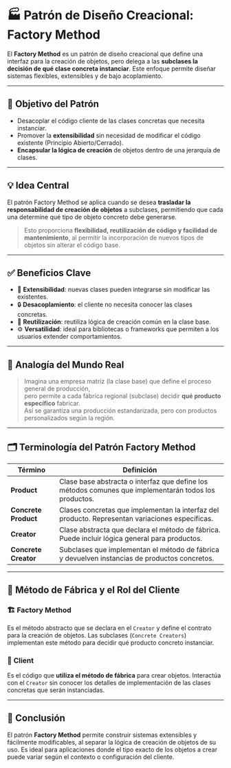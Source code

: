 # 🏭 Patrón de Diseño Creacional: Factory Method

El **Factory Method** es un patrón de diseño creacional que define una interfaz para la creación de objetos, pero delega a las **subclases la decisión de qué clase concreta instanciar**. Este enfoque permite diseñar sistemas flexibles, extensibles y de bajo acoplamiento.

---

## 🎯 Objetivo del Patrón

- Desacoplar el código cliente de las clases concretas que necesita instanciar.
- Promover la **extensibilidad** sin necesidad de modificar el código existente (Principio Abierto/Cerrado).
- **Encapsular la lógica de creación** de objetos dentro de una jerarquía de clases.

---

## 💡 Idea Central

El patrón Factory Method se aplica cuando se desea **trasladar la responsabilidad de creación de objetos** a subclases, permitiendo que cada una determine qué tipo de objeto concreto debe generarse.

> Esto proporciona **flexibilidad, reutilización de código y facilidad de mantenimiento**, al permitir la incorporación de nuevos tipos de objetos sin alterar el código base.

---

## ✅ Beneficios Clave

- 🔄 **Extensibilidad**: nuevas clases pueden integrarse sin modificar las existentes.
- 🔒 **Desacoplamiento**: el cliente no necesita conocer las clases concretas.
- 🧱 **Reutilización**: reutiliza lógica de creación común en la clase base.
- ⚙️ **Versatilidad**: ideal para bibliotecas o frameworks que permiten a los usuarios extender comportamientos.

---

## 🧠 Analogía del Mundo Real

> Imagina una empresa matriz (la clase base) que define el proceso general de producción,  
pero permite a cada fábrica regional (subclase) decidir **qué producto específico** fabricar.  
Así se garantiza una producción estandarizada, pero con productos personalizados según la región.

---

## 🗂️ Terminología del Patrón Factory Method

| Término              | Definición |
|----------------------|------------|
| **Product**          | Clase base abstracta o interfaz que define los métodos comunes que implementarán todos los productos. |
| **Concrete Product** | Clases concretas que implementan la interfaz del producto. Representan variaciones específicas. |
| **Creator**          | Clase abstracta que declara el método de fábrica. Puede incluir lógica general para productos. |
| **Concrete Creator** | Subclases que implementan el método de fábrica y devuelven instancias de productos concretos. |

---

## 🔧 Método de Fábrica y el Rol del Cliente

### 🏗️ **Factory Method**
Es el método abstracto que se declara en el `Creator` y define el contrato para la creación de objetos. Las subclases (`Concrete Creators`) implementan este método para decidir qué producto concreto instanciar.

### 👤 **Client**
Es el código que **utiliza el método de fábrica** para crear objetos. Interactúa con el `Creator` sin conocer los detalles de implementación de las clases concretas que serán instanciadas.

---

## 📌 Conclusión

El patrón **Factory Method** permite construir sistemas extensibles y fácilmente modificables, al separar la lógica de creación de objetos de su uso. Es ideal para aplicaciones donde el tipo exacto de los objetos a crear puede variar según el contexto o configuración del cliente.

